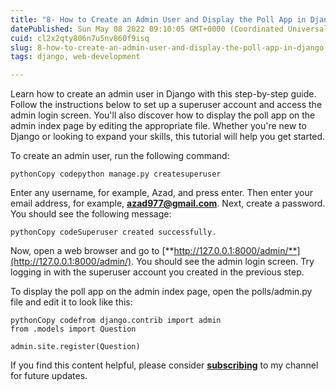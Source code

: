 ```yaml
---
title: "8- How to Create an Admin User and Display the Poll App in Django"
datePublished: Sun May 08 2022 09:10:05 GMT+0000 (Coordinated Universal Time)
cuid: cl2x2qty806n7u5nv860f9isq
slug: 8-how-to-create-an-admin-user-and-display-the-poll-app-in-django
tags: django, web-development

---
```


Learn how to create an admin user in Django with this step-by-step guide. Follow the instructions below to set up a superuser account and access the admin login screen. You'll also discover how to display the poll app on the admin index page by editing the appropriate file. Whether you're new to Django or looking to expand your skills, this tutorial will help you get started.

To create an admin user, run the following command:

```
pythonCopy codepython manage.py createsuperuser
```

Enter any username, for example, Azad, and press enter. Then enter your email address, for example, [**azad977@gmail.com**](mailto:azad977@gmail.com). Next, create a password. You should see the following message:

```
pythonCopy codeSuperuser created successfully.
```

Now, open a web browser and go to [**http://127.0.0.1:8000/admin/**](http://127.0.0.1:8000/admin/). You should see the admin login screen. Try logging in with the superuser account you created in the previous step.

To display the poll app on the admin index page, open the polls/admin.py file and edit it to look like this:

```
pythonCopy codefrom django.contrib import admin
from .models import Question

admin.site.register(Question)
```

If you find this content helpful, please consider [**subscribing**](https://www.youtube.com/channel/UCpbWlHEqBSnJb6i4UemXQpA?sub_confirmation=1) to my channel for future updates.
